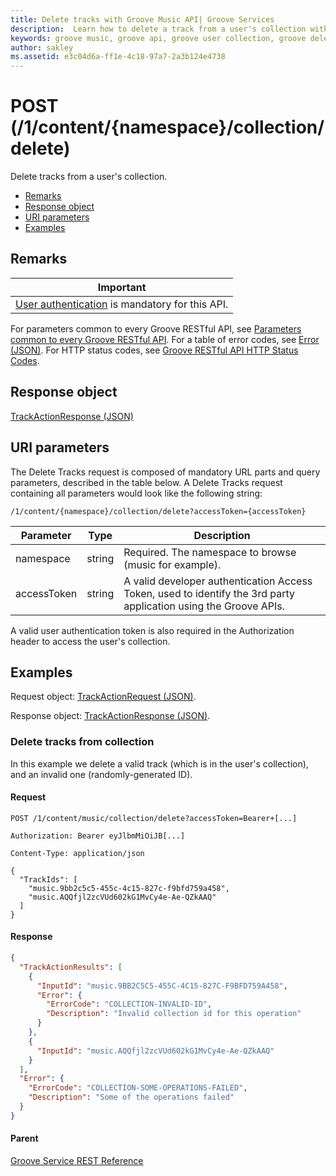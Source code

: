 ```yaml
---
title: Delete tracks with Groove Music API| Groove Services
description:  Learn how to delete a track from a user's collection with Groove Music APIs.
keywords: groove music, groove api, groove user collection, groove delete track
author: sakley
ms.assetid: e3c04d6a-ff1e-4c18-97a7-2a3b124e4738
---
```


# POST (/1/content/{namespace}/collection/delete)
Delete tracks from a user's collection.

-   [Remarks](#remarks)
-   [Response object](#response-object)
-   [URI parameters](#uri-parameters)
-   [Examples](#examples)

## Remarks
| Important                                                                            |
|------------------------------------------------------------------------------------------|
| [User authentication](../Using-the-Groove-RESTful-services/User-Authentication.md) is mandatory for this API. |

For parameters common to every Groove RESTful API, see [Parameters common to every Groove RESTful API](common-parameters.md). For a table of error codes, see [Error (JSON)](JSON-Error.md). For HTTP status codes, see [Groove RESTful API HTTP Status Codes](http-status-codes.md).

## Response object
[TrackActionResponse (JSON)](JSON-TrackActionResponse.md)

## URI parameters
The Delete Tracks request is composed of mandatory URL parts and query parameters, described in the table below. A Delete Tracks request containing all parameters would look like the following string:

```
/1/content/{namespace}/collection/delete?accessToken={accessToken}
```

| **Parameter** | **Type** | **Description**                                                                                                                                    |
|---------------|----------|----------------------------------------------------------------------------------------------------------------------------------------------------|
| namespace     | string   | Required. The namespace to browse (music for example).                                                                                                     |
| accessToken   | string   | A valid developer authentication Access Token, used to identify the 3rd party application using the Groove APIs. |

A valid user authentication token is also required in the Authorization header to access the user's collection.

## Examples
Request object: [TrackActionRequest (JSON)](JSON-TrackActionRequest.md).

Response object: [TrackActionResponse (JSON)](JSON-TrackActionResponse.md).

### Delete tracks from collection
In this example we delete a valid track (which is in the user's collection), and an invalid one (randomly-generated ID).

#### Request
```http
POST /1/content/music/collection/delete?accessToken=Bearer+[...]

Authorization: Bearer eyJlbmMiOiJB[...]

Content-Type: application/json

{
  "TrackIds": [
    "music.9bb2c5c5-455c-4c15-827c-f9bfd759a458",
    "music.AQQfjl2zcVUd602kG1MvCy4e-Ae-QZkAAQ"
  ]
}
```

#### Response
```json
{
  "TrackActionResults": [
    {
      "InputId": "music.9BB2C5C5-455C-4C15-827C-F9BFD759A458",
      "Error": {
        "ErrorCode": "COLLECTION-INVALID-ID",
        "Description": "Invalid collection id for this operation"
      }
    },
    {
      "InputId": "music.AQQfjl2zcVUd602kG1MvCy4e-Ae-QZkAAQ"
    }
  ],
  "Error": {
    "ErrorCode": "COLLECTION-SOME-OPERATIONS-FAILED",
    "Description": "Some of the operations failed"
  }
}
```

#### Parent
[Groove Service REST Reference](overview.md)
